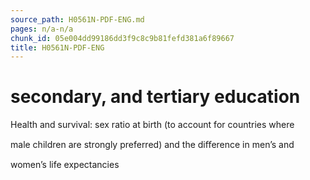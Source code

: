 ```yaml
---
source_path: H0561N-PDF-ENG.md
pages: n/a-n/a
chunk_id: 05e004dd99186dd3f9c8c9b81fefd381a6f89667
title: H0561N-PDF-ENG
---
```

# secondary, and tertiary education

Health and survival: sex ratio at birth (to account for countries where

male children are strongly preferred) and the diﬀerence in men’s and

women’s life expectancies
